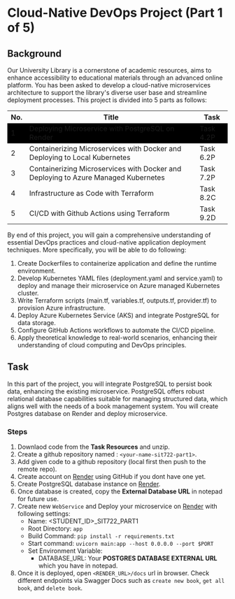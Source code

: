 # Cloud-Native DevOps Project (Part 1 of 5)

## Background

Our University Library is a cornerstone of academic resources, aims to enhance accessibility to educational materials through an advanced online platform. You has been asked to develop a cloud-native microservices architecture to support the library's diverse user base and streamline deployment processes. This project is divided into 5 parts as follows:

<style type="text/css">
  .highlight {
    background-color: black;
  }
</style>

<table>
    <tr>
        <th>No.</th>
        <th>Title</th>
        <th>Task</th>
    </tr>
    <tr class="highlight">
        <td>1</td><td>Deploying Microservice with PostgreSQL on Render</td><td>Task 4.2P</td>
    </tr>
    <tr>
        <td>2</td><td>Containerizing Microservices with Docker and Deploying to Local Kubernetes</td><td>Task 6.2P</td>
    </tr>
    <tr>
        <td>3</td><td>Containerizing Microservices with Docker and Deploying to Azure Managed Kubernetes</td><td>Task 7.2P</td>
    </tr>
    <tr>
        <td>4</td><td> Infrastructure as Code with Terraform</td><td>Task 8.2C</td>
    </tr>
    <tr>
        <td>5</td><td>CI/CD with Github Actions using Terraform</td><td>Task 9.2D</td>
    </tr>
</table>

By end of this project, you will gain a comprehensive understanding of essential DevOps practices and cloud-native application deployment techniques. More specifically, you will be able to do following:

1. Create Dockerfiles to containerize application and define the runtime environment.
2. Develop Kubernetes YAML files (deployment.yaml and service.yaml) to deploy and manage their microservice on Azure managed Kubernetes cluster.
3. Write Terraform scripts (main.tf, variables.tf, outputs.tf, provider.tf) to provision Azure infrastructure.
4. Deploy Azure Kubernetes Service (AKS) and integrate PostgreSQL for data storage.
5. Configure GitHub Actions workflows to automate the CI/CD pipeline.
6. Apply theoretical knowledge to real-world scenarios, enhancing their understanding of cloud computing and DevOps principles.

## Task
In this part of the project, you will integrate PostgreSQL to persist book data, enhancing the existing microservice. PostgreSQL offers robust relational database capabilities suitable for managing structured data, which aligns well with the needs of a book management system. You will create Postgres database on Render and deploy microservice.

### Steps

1. Downlaod code from the __Task Resources__ and unzip.
2. Create a github repository named : `<your-name-sit722-part1>`.
3. Add given code to a github repository (local first then push to the remote repo).
4. Create account on [Render](http://render.com/) using GitHub if you dont have one yet.
5. Create PostgreSQL database instance on [Render](http://render.com/).
6. Once database is created, copy the __External Database URL__ in notepad for future use.
7. Create new `WebService` and Deploy your microservice on [Render](http://render.com/) with following settings:
   * Name: <STUDENT_ID>_SIT722_PART1
   * Root Directory: `app`
   * Build Command: `pip install -r requirements.txt`
   * Start command: `uvicorn main:app --host 0.0.0.0 --port $PORT`
   * Set Environment Variable:
     * DATABASE_URL: Your __POSTGRES DATABASE EXTERNAL URL__ which you have in notepad.
8. Once it is deployed, open `<RENDER_URL>/docs` url in browser. Check different endpoints via Swagger Docs such as `create new book`, `get all book`, and `delete book`.
